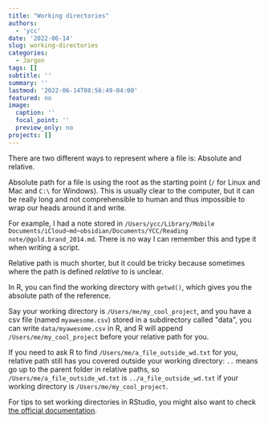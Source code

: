 ```yaml
---
title: "Working directories"
authors: 
  - 'ycc'
date: '2022-06-14'
slug: working-directories
categories:
  - Jargon
tags: []
subtitle: ''
summary: ''
lastmod: '2022-06-14T08:56:49-04:00'
featured: no
image:
  caption: ''
  focal_point: ''
  preview_only: no
projects: []
---
```


There are two different ways to represent where a file is: Absolute and relative.

Absolute path for a file is using the root as the starting point (`/` for Linux 
and Mac and `C:\` for Windows). This is usually clear to the computer, but it 
can be really long and not comprehensible to human and thus impossible to wrap 
our heads around it and write.

For example, I had a note stored in `/Users/ycc/Library/Mobile Documents/iCloud~md~obsidian/Documents/YCC/Reading note/@gold.brand_2014.md`. There is no way I can remember this and type it when 
writing a script.

Relative path is much shorter, but it could be tricky because sometimes where 
the path is defined _relative_ to is unclear.

In R, you can find the working directory with `getwd()`, which gives you the 
absolute path of the reference.

Say your working directory is `/Users/me/my_cool_project`, and you have a csv 
file (named `myawesome.csv`) stored in a subdirectory called "data", you can 
write `data/myawesome.csv` in R, and R will append `/Users/me/my_cool_project` 
before your relative path for you.

If you need to ask R to find `/Users/me/a_file_outside_wd.txt` for you, 
relative path still has you covered outside your working directory: `..` means 
go up to the parent folder in relative paths, so 
`/Users/me/a_file_outside_wd.txt` is `../a_file_outside_wd.txt` if your working 
directory is `/Users/me/my_cool_project`.

For tips to set working directories in RStudio, you might also want to check 
[the official documentation](https://support.rstudio.com/hc/en-us/articles/200711843-Working-Directories-and-Workspaces-in-the-RStudio-IDE).
